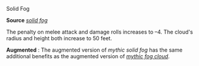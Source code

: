 Solid Fog

**Source** [_solid fog_](spells/solidFog#_solid-fog)

The penalty on melee attack and damage rolls increases to –4. The cloud's radius and height both increase to 50 feet.

**Augmented** : The augmented version of _mythic solid fog_ has the same additional benefits as the augmented version of [_mythic fog cloud_](mythicAdventures/mythicSpells/fogCloud).

